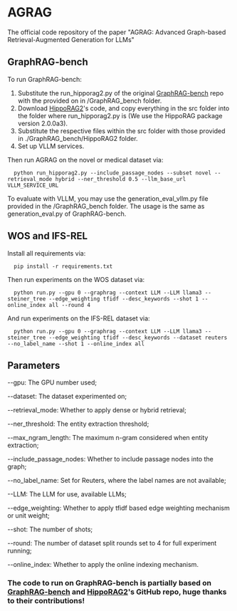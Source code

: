 # AGRAG
The official code repository of the paper "AGRAG: Advanced Graph-based Retrieval-Augmented Generation for LLMs"

## GraphRAG-bench

To run GraphRAG-bench: 

1. Substitute the run_hipporag2.py of the original [GraphRAG-bench](https://github.com/GraphRAG-Bench/GraphRAG-Benchmark/tree/main) repo with the provided on in /GraphRAG_bench folder.
2. Download [HippoRAG2](https://github.com/ianliuwd/HippoRAG2/tree/main)'s code, and copy everything in the src folder into the folder where run_hipporag2.py is (We use the HippoRAG package version 2.0.0a3).
3. Substitute the respective files within the src folder with those provided in ./GraphRAG_bench/HippoRAG2 folder.
4. Set up VLLM services.

Then run AGRAG on the novel or medical dataset via: 
```
  python run_hipporag2.py --include_passage_nodes --subset novel --retrieval_mode hybrid --ner_threshold 0.5 --llm_base_url VLLM_SERVICE_URL
```

To evaluate with VLLM, you may use the generation_eval_vllm.py file provided in the /GraphRAG_bench folder. The usage is the same as generation_eval.py of GraphRAG-bench.


## WOS and IFS-REL


Install all requirements via:

```
  pip install -r requirements.txt
```

Then run experiments on the WOS dataset via: 

```
  python run.py --gpu 0 --graphrag --context LLM --LLM llama3 --steiner_tree --edge_weighting tfidf --desc_keywords --shot 1 --online_index all --round 4
```

And run experiments on the IFS-REL dataset via:

```
  python run.py --gpu 0 --graphrag --context LLM --LLM llama3 --steiner_tree --edge_weighting tfidf --desc_keywords --dataset reuters --no_label_name --shot 1 --online_index all
```

## Parameters


--gpu: The GPU number used;

--dataset: The dataset experimented on;

--retrieval_mode: Whether to apply dense or hybrid retrieval;

--ner_threshold: The entity extraction threshold;

--max_ngram_length: The maximum n-gram considered when entity extraction;

--include_passage_nodes: Whether to include passage nodes into the graph;

--no_label_name: Set for Reuters, where the label names are not available;

--LLM: The LLM for use, available LLMs;

--edge_weighting: Whether to apply tfidf based edge weighting mechanism or unit weight;

--shot: The number of shots;

--round: The number of dataset split rounds set to 4 for full experiment running;

--online_index: Whether to apply the online indexing mechanism.


### The code to run on GraphRAG-bench is partially based on [GraphRAG-bench](https://github.com/GraphRAG-Bench/GraphRAG-Benchmark/tree/main) and [HippoRAG2](https://github.com/ianliuwd/HippoRAG2/tree/main)'s GitHub repo, huge thanks to their contributions!
